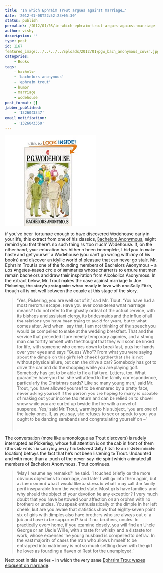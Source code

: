 ```yaml
---
title: 'In which Ephraim Trout argues against marriage…'
date: '2012-01-08T22:52:23+05:30'
status: publish
permalink: /2012/01/08/in-which-ephraim-trout-argues-against-marriage
author: vishy
description: ''
type: post
id: 1167
featured_image:../../../../uploads/2012/01/pgw_bach_anonymous_cover.jpg
categories: 
    - Books
tags:
    - bachelor
    - 'bachelors anonymous'
    - 'ephraim trout'
    - humor
    - marriage
    - wodehouse
post_format: []
jabber_published:
    - '1326043347'
email_notification:
    - '1326043350'
---
```

![](../../../../uploads/2012/01/pgw_bach_anonymous_cover.jpg)

If you’ve been fortunate enough to have discovered Wodehouse early in your life, this extract from one of his classics, [Bachelors Anonymous](http://www.amazon.co.uk/Bachelors-P-G-Wodehouse/dp/0140040536/ref=sr_1_2?s=books&ie=UTF8&qid=1326020053&sr=1-2), might remind you that there’s no such thing as ‘too much’ Wodehouse. If, on the other hand, your education has hitherto been incomplete, I bid you to make haste and get yourself a Wodehouse (you can’t go wrong with *any* of his books) and discover an idyllic world of pleasure that can never go stale. Mr. Ephraim Trout is one of the founding members of Bachelors Anonymous – a Los Angeles-based circle of luminaries whose charter is to ensure that men remain bachelors and draw their inspiration from Alcoholics Anonymous. In the extract below, Mr. Trout makes the case against marriage to Joe Pickering, the story’s protagonist who’s madly in love with one Sally Fitch, though all is not well between the couple at this stage of the story.

> ‘Yes, Pickering, you are well out of it,’ said Mr. Trout. ‘You have had a most merciful escape. Have you ever considered what marriage means? I do not refer to the ghastly ordeal of the actual service, with its bishops and assistant clergy, its bridesmaids and the influx of all the relations you have been trying to avoid for years, but to what comes after. And when I say that, I am not thinking of the speech you would be compelled to make at the wedding breakfast. That and the service that preceded it are merely temporary agonies, and a strong man can fortify himself with the thought that they will soon be linked for life, with someone who comes down to breakfast, puts her hands over your eyes and says “Guess Who”? From what you were saying about the dimple on this girl’s left cheek I gather that she is not without physical allure, but can she drive a car? Somebody has got to drive the car and do the shopping while you are playing golf. Somebody has got to be able to fix a flat tyre. Letters, too. What guarantee have you that she will attend to the family correspondence, particularly the Christmas cards? Like so many young men,’ said Mr. Trout, ‘you have allowed yourself to be ensnared by a pretty face, never asking yourself if the person you are hoping to marry is capable of making out your income tax return and can be relied on to shovel snow while you are curled up beside the fire with a novel of suspense. Yes,’ said Mr. Trout, warming to his subject, ‘you are one of the lucky ones. If, as you say, she refuses to see or speak to you, you ought to be dancing sarabands and congratulating yourself on –‘
> 
> …

The conversation (more like a monologue as Trout discovers) is rudely interrupted as Pickering, whose full attention is on the cab in front of them (the cab which is carrying away his beloved Sally Fitch to an indeterminate location) betrays the fact that he’s not been listening to Trout. Undaunted and with more than a touch of the never-say-die spirit which animated all members of Bachelors Anonymous, Trout continues.

> ‘May I resume my remarks?’ he said. ‘I touched briefly on the more obvious objections to marriage, and later I will go into them again, but at the moment what I would like to stress is what I may call the family peril inseparable from the wedded state. Most girls have families, and why should the object of your devotion be any exception? I very much doubt that you have bestowed your affection on an orphan with no brothers or uncles. You speak enthusiastically of the dimple in her left cheek, but are you aware that statistics show that eighty-seven point six of girls with dimples also have brothers who are always out of a job and have to be supported? And if not brothers, uncles. In practically every home, if you examine closely, you will find an Uncle George or an Uncle Willie, with a taste for whisky and a distaste for work, whose expenses the young husband is compelled to defray. In the vast majority of cases the man who allows himself to be entrapped into matrimony is not so much settling down with the girl he loves as founding a Haven of Rest for the unemployed.’

Next post in this series – In which the very same [Ephraim Trout waxes eloquent on marriage](https://www.ulaar.com/2012/01/10/in-which-the-very-same-ephraim-trout-waxes-eloquent-on-marriage/).

> 
